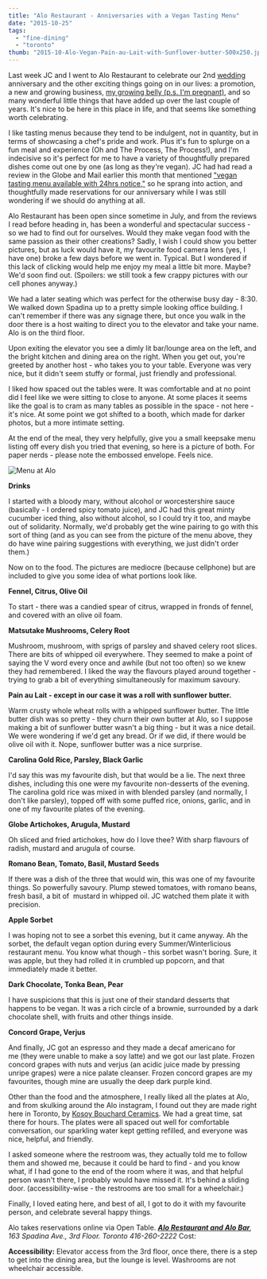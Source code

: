 ```yaml
---
title: "Alo Restaurant - Anniversaries with a Vegan Tasting Menu"
date: "2015-10-25"
tags:
  - "fine-dining"
  - "toronto"
thumb: "2015-10-Alo-Vegan-Pain-au-Lait-with-Sunflower-butter-500x250.jpg"
---
```


Last week JC and I went to Alo Restaurant to celebrate our 2nd [wedding](/our-big-fat-jewish-ish-vegan-wedding/) anniversary and the other exciting things going on in our lives: a promotion, a new and growing business, [my growing belly (p.s. I'm pregnant)](/pregnancy-the-first-trimester-the-adventure-continues/), and so many wonderful little things that have added up over the last couple of years. It's nice to be here in this place in life, and that seems like something worth celebrating.

I like tasting menus because they tend to be indulgent, not in quantity, but in terms of showcasing a chef's pride and work. Plus it's fun to splurge on a fun meal and experience (Oh and The Process, The Process!), and I'm indecisive so it's perfect for me to have a variety of thoughtfully prepared dishes come out one by one (as long as they're vegan). JC had had read a review in the Globe and Mail earlier this month that mentioned ["vegan tasting menu available with 24hrs notice,"](http://www.theglobeandmail.com/life/food-and-wine/restaurant-reviews/toronto-restaurant-alo-goes-all-in-on-high-end-dining-and-wins/article26639509/) so he sprang into action, and thoughtfully made reservations for our anniversary while I was still wondering if we should do anything at all.

Alo Restaurant has been open since sometime in July, and from the reviews I read before heading in, has been a wonderful and spectacular success - so we had to find out for ourselves. Would they make vegan food with the same passion as their other creations? Sadly, I wish I could show you better pictures, but as luck would have it, my favourite food camera lens (yes, I have one) broke a few days before we went in. Typical. But I wondered if this lack of clicking would help me enjoy my meal a little bit more. Maybe? We'd soon find out. (Spoilers: we still took a few crappy pictures with our cell phones anyway.)

We had a later seating which was perfect for the otherwise busy day - 8:30. We walked down Spadina up to a pretty simple looking office building. I can't remember if there was any signage there, but once you walk in the door there is a host waiting to direct you to the elevator and take your name. Alo is on the third floor.

Upon exiting the elevator you see a dimly lit bar/lounge area on the left, and the bright kitchen and dining area on the right. When you get out, you're greeted by another host - who takes you to your table. Everyone was very nice, but it didn't seem stuffy or formal, just friendly and professional.

I liked how spaced out the tables were. It was comfortable and at no point did I feel like we were sitting to close to anyone. At some places it seems like the goal is to cram as many tables as possible in the space - not here - it's nice. At some point we got shifted to a booth, which made for darker photos, but a more intimate setting.

At the end of the meal, they very helpfully, give you a small keepsake menu listing off every dish you tried that evening, so here is a picture of both. For paper nerds - please note the embossed envelope. Feels nice.

![Menu at Alo](images/Menu-at-Alo.jpg)

**Drinks**

I started with a bloody mary, without alcohol or worcestershire sauce (basically - I ordered spicy tomato juice), and JC had this great minty cucumber iced thing, also without alcohol, so I could try it too, and maybe out of solidarity. Normally, we'd probably get the wine pairing to go with this sort of thing (and as you can see from the picture of the menu above, they do have wine pairing suggestions with everything, we just didn't order them.)

Now on to the food. The pictures are mediocre (because cellphone) but are included to give you some idea of what portions look like.

**Fennel, Citrus, Olive Oil**

To start - there was a candied spear of citrus, wrapped in fronds of fennel, and covered with an olive oil foam.

**Matsutake Mushrooms, Celery Root**

Mushroom, mushroom, with sprigs of parsley and shaved celery root slices. There are bits of whipped oil everywhere. They seemed to make a point of saying the V word every once and awhile (but not too often) so we knew they had remembered. I liked the way the flavours played around together - trying to grab a bit of everything simultaneously for maximum savoury.

**Pain au Lait - except in our case it was a roll with sunflower butter.**

Warm crusty whole wheat rolls with a whipped sunflower butter. The little butter dish was so pretty - they churn their own butter at Alo, so I suppose making a bit of sunflower butter wasn't a big thing - but it was a nice detail. We were wondering if we'd get any bread. Or if we did, if there would be olive oil with it. Nope, sunflower butter was a nice surprise.

**Carolina Gold Rice, Parsley, Black Garlic**

I'd say this was my favourite dish, but that would be a lie. The next three dishes, including this one were my favourite non-desserts of the evening. The carolina gold rice was mixed in with blended parsley (and normally, I don't like parsley), topped off with some puffed rice, onions, garlic, and in one of my favourite plates of the evening.

**Globe Artichokes, Arugula, Mustard**

Oh sliced and fried artichokes, how do I love thee? With sharp flavours of radish, mustard and arugula of course.

**Romano Bean, Tomato, Basil, Mustard Seeds**

If there was a dish of the three that would win, this was one of my favourite things. So powerfully savoury. Plump stewed tomatoes, with romano beans, fresh basil, a bit of  mustard in whipped oil. JC watched them plate it with precision.

**Apple Sorbet**

I was hoping not to see a sorbet this evening, but it came anyway. Ah the sorbet, the default vegan option during every Summer/Winterlicious restaurant menu. You know what though - this sorbet wasn't boring. Sure, it was apple, but they had rolled it in crumbled up popcorn, and that immediately made it better.

**Dark Chocolate, Tonka Bean, Pear**

I have suspicions that this is just one of their standard desserts that happens to be vegan. It was a rich circle of a brownie, surrounded by a dark chocolate shell, with fruits and other things inside.

**Concord Grape, Verjus**

And finally, JC got an espresso and they made a decaf americano for me (they were unable to make a soy latte) and we got our last plate. Frozen concord grapes with nuts and verjus (an acidic juice made by pressing unripe grapes) were a nice palate cleanser. Frozen concord grapes are my favourites, though mine are usually the deep dark purple kind.

Other than the food and the atmosphere, I really liked all the plates at Alo, and from skulking around the Alo instagram, I found out they are made right here in Toronto, by [Kosoy Bouchard Ceramics](http://www.kosoyandbouchard.com/). We had a great time, sat there for hours. The plates were all spaced out well for comfortable conversation, our sparkling water kept getting refilled, and everyone was nice, helpful, and friendly.

I asked someone where the restroom was, they actually told me to follow them and showed me, because it could be hard to find - and you know what, if I had gone to the end of the room where it was, and that helpful person wasn't there, I probably would have missed it. It's behind a sliding door. (accessibility-wise - the restrooms are too small for a wheelchair.)

Finally, I loved eating here, and best of all, I got to do it with my favourite person, and celebrate several happy things.

Alo takes reservations online via Open Table. _[**Alo Restaurant and Alo Bar**](http://alorestaurant.com/), 163 Spadina Ave., 3rd Floor. Toronto 416-260-2222_ Cost: $$$$

**Accessibility:** Elevator access from the 3rd floor, once there, there is a step to get into the dining area, but the lounge is level. Washrooms are not wheelchair accessible.
